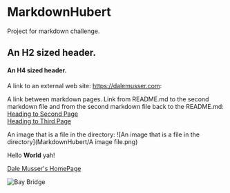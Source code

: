 # MarkdownHubert
Project for markdown challenge.



## An H2 sized header.

#### An H4 sized header.

A link to an external web site: <https://dalemusser.com>:

A link between markdown pages. Link from README.md to the second markdown file and from the second markdown file back to the README.md:
[Heading to Second Page](second.md)</br>
[Heading to Third Page](third.md)

An image that is a file in the directory:
![An image that is a file in the directory](MarkdownHubert/A image file.png)





Hello **World** yah!

[Dale Musser's HomePage](https://dalemusser.com)

![Bay Bridge](http://www.baybridgeinfo.org/sites/default/files/styles/Poster600337/public/images/implosion_3.jpg?itok=keFIbNiu)

